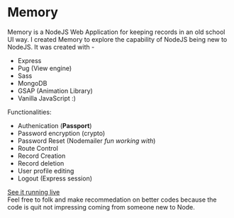 # Memory

Memory is a NodeJS Web Application for keeping records in an old school UI way. I created Memory to explore the capability of NodeJS being new to NodeJS.
It was created with -
- Express
- Pug (View engine)
- Sass
- MongoDB
- GSAP (Animation Library)
- Vanilla JavaScript :)
 
 Functionalities:
 - Authenication (**Passport**)
 - Password encryption (crypto)
 - Password Reset (Nodemailer *fun working with*)
 - Route Control
 - Record Creation
 - Record deletion
 - User profile editing
 - Logout (Express session)

[See it running live](https://rebrand.ly/1sqts75) 
<br>
Feel free to folk and make recommedation on better codes because the code is quit not impressing coming from someone new to Node.


